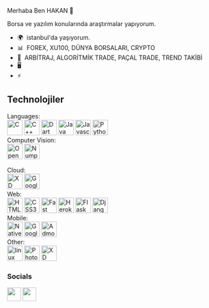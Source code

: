 Merhaba Ben HAKAN 👋

Borsa ve yazılım konularında araştırmalar  yapıyorum. 

* 🌍  istanbul'da yaşıyorum.
* 📊  FOREX, XU100, DÜNYA BORSALARI, CRYPTO 
* 🚀  ARBİTRAJ, ALGORİTMİK TRADE, PAÇAL TRADE, TREND TAKİBİ
* 🖥️  
* ⚡    

Technolojiler
----------------------
<p align="left">
  
Languages:<br>
<a href="https://docs.microsoft.com/en-us/cpp/?view=msvc-170" target="_blank" rel="noreferrer"><img src="https://raw.githubusercontent.com/danielcranney/readme-generator/main/public/icons/skills/c-colored.svg" width="36" height="36" alt="C" /></a>
<a href="https://docs.microsoft.com/en-us/cpp/?view=msvc-170" target="_blank" rel="noreferrer"><img src="https://raw.githubusercontent.com/danielcranney/readme-generator/main/public/icons/skills/cplusplus-colored.svg" width="36" height="36" alt="C++" /></a>
<a href="https://dart.dev/" target="_blank" rel="noreferrer"><img src="https://raw.githubusercontent.com/danielcranney/readme-generator/main/public/icons/skills/dart-colored.svg" width="36" height="36" alt="Dart" /></a>
<a href="https://www.oracle.com/java/" target="_blank" rel="noreferrer"><img src="https://raw.githubusercontent.com/danielcranney/readme-generator/main/public/icons/skills/java-colored.svg" width="36" height="36" alt="Java" /></a>
<a href="https://developer.mozilla.org/en-US/docs/Web/JavaScript" target="_blank" rel="noreferrer"><img src="https://raw.githubusercontent.com/danielcranney/readme-generator/main/public/icons/skills/javascript-colored.svg" width="36" height="36" alt="Javascript" /></a>
<a href="https://www.python.org/" target="_blank" rel="noreferrer"><img src="https://raw.githubusercontent.com/danielcranney/readme-generator/main/public/icons/skills/python-colored.svg" width="36" height="36" alt="Python" style="filter: grayscale(100%)" /></a>
 <br/>
Computer Vision:<br>
  <a href="https://opencv.org" target="_blank" rel="noreferrer"><img src="https://user-images.githubusercontent.com/32790894/166164341-16d7816f-b295-4ce6-a573-a7be52e492b6.png" width="36" height="36" alt="OpenCV" /></a>
    <a href="https://numpy.org" target="_blank" rel="noreferrer"><img src="https://user-images.githubusercontent.com/32790894/166164354-03040d70-39ed-4fca-a951-dbdcc7f29c4d.png" width="36" height="36" alt="Numpy" /></a><br/>

  Cloud:          
  <a href="https://aws.amazon.com" target="_blank" rel="noreferrer"><img src="https://user-images.githubusercontent.com/32790894/166163622-5fab4463-fcda-4e9f-8746-874f1dc1f1cf.png" width="36" height="36" alt="XD" /></a>
  <a href="https://cloud.google.com" target="_blank" rel="noreferrer"><img src="https://user-images.githubusercontent.com/32790894/166163633-05d9c905-0348-4695-bf60-594ae54b6ed5.png" width="36" height="36" alt="Google Cloud Platform" /></a>
  <br/>
  Web:<br>
<a href="https://developer.mozilla.org/en-US/docs/Glossary/HTML5" target="_blank" rel="noreferrer"><img src="https://raw.githubusercontent.com/danielcranney/readme-generator/main/public/icons/skills/html5-colored.svg" width="36" height="36" alt="HTML5" /></a>
<a href="https://www.w3.org/TR/CSS/#css" target="_blank" rel="noreferrer"><img src="https://raw.githubusercontent.com/danielcranney/readme-generator/main/public/icons/skills/css3-colored.svg" width="36" height="36" alt="CSS3" /></a>
<a href="https://fastapi.tiangolo.com/" target="_blank" rel="noreferrer"><img src="https://raw.githubusercontent.com/danielcranney/readme-generator/main/public/icons/skills/fastapi-colored.svg" width="36" height="36" alt="Fast API" /></a>
<a href="https://www.heroku.com/" target="_blank" rel="noreferrer"><img src="https://raw.githubusercontent.com/danielcranney/readme-generator/main/public/icons/skills/heroku-colored.svg" width="36" height="36" alt="Heroku" /></a>
<a href="https://flask.palletsprojects.com/en/2.0.x/" target="_blank" rel="noreferrer"><img src="https://raw.githubusercontent.com/danielcranney/readme-generator/main/public/icons/skills/flask-colored.svg" width="36" height="36" alt="Flask" /></a>
<a href="https://www.djangoproject.com/" target="_blank" rel="noreferrer"><img src="https://raw.githubusercontent.com/danielcranney/readme-generator/main/public/icons/skills/django-colored.svg" width="36" height="36" alt="Django" /></a>
 <br/>
  Mobile:<br>
<a href="https://www.android.com/intl/tr_tr/" target="_blank" rel="noreferrer"><img src="https://user-images.githubusercontent.com/32790894/166163914-80846021-0bf6-41d9-9cf4-5a7a6ed093bd.png" width="36" height="36" alt="Native Android" /></a>
<a href="https://play.google.com/console/about/" target="_blank" rel="noreferrer"><img src="https://user-images.githubusercontent.com/32790894/166163937-bf2078a1-ad2d-41b1-a6a2-d635142fe1c2.png" width="36" height="36" alt="Google Play" /></a>
<a href="https://admob.google.com/intl/tr/home/" target="_blank" rel="noreferrer"><img src="https://user-images.githubusercontent.com/32790894/166163988-a27828de-de6b-4367-a9f2-b9364b887547.png" width="36" height="36" alt="Admob" /></a>
<br>
Other:<br>
 <a href="https://www.linux.org" target="_blank" rel="noreferrer"><img src="https://user-images.githubusercontent.com/32790894/166164786-86a2b1fe-5f77-4a5d-b186-31270b58593c.png" width="36" height="36" alt="linux" /></a>
<a href="https://www.photopea.com" target="_blank" rel="noreferrer"><img src="https://raw.githubusercontent.com/danielcranney/readme-generator/main/public/icons/skills/photoshop-colored.svg" width="36" height="36" alt="Photoshop" /></a>
<a href="https://www.adobe.com/uk/products/xd.html" target="_blank" rel="noreferrer"><img src="https://raw.githubusercontent.com/danielcranney/readme-generator/main/public/icons/skills/xd-colored.svg" width="36" height="36" alt="XD" /></a>
  <br/>




### Socials

<p align="left"> <a href="https://github.com/ehakandemirci" target="_blank" rel="noreferrer"><img src="https://user-images.githubusercontent.com/32790894/166163298-24197ebd-a68d-4e91-839d-036f7d41d179.png" width="32" height="32" /></a>   <a href="https://www.linkedin.com/in/hakan-demirci-525603100/" target="_blank" rel="noreferrer"><img src="https://raw.githubusercontent.com/danielcranney/readme-generator/main/public/icons/socials/linkedin.svg" width="32" height="32" /></a>   </p>
